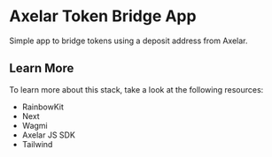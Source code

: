 # Axelar Token Bridge App

Simple app to bridge tokens using a deposit address from Axelar.

## Learn More

To learn more about this stack, take a look at the following resources:

- RainbowKit
- Next
- Wagmi
- Axelar JS SDK
- Tailwind
